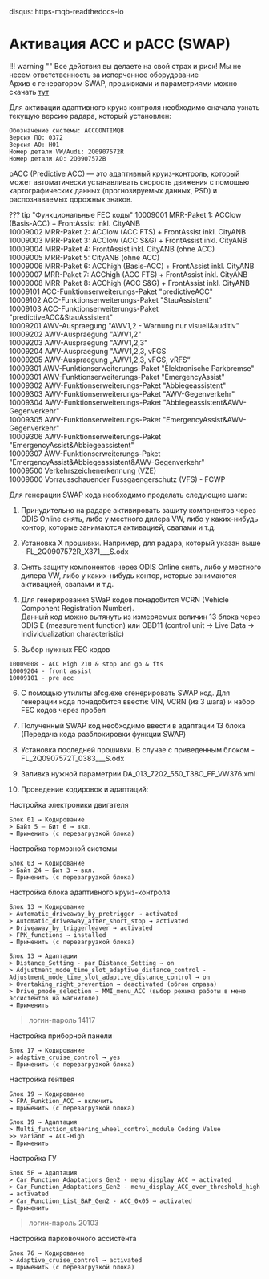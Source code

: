 disqus: https-mqb-readthedocs-io
# Активация ACC и pACC (SWAP)

!!! warning ""
    Все действия вы делаете на свой страх и риск! Мы не несем ответственность за испорченное оборудование  
    Архив с генератором SWAP, прошивками и параметриями можно скачать [тут](../firmwares/accGenerator.zip)  

Для активации адаптивного круиз контроля необходимо сначала узнать текущую версию радара, который установлен:  
```
Обозначение системы: ACCCONTIMQB  
Версия ПО: 0372  
Версия АО: H01  
Номер детали VW/Audi: 2Q0907572R  
Номер детали АО: 2Q0907572B  
```

pACC (Predictive ACC) — это адаптивный круиз-контроль, который может автоматически устанавливать скорость движения с помощью картографических данных (прогнозируемых данных, PSD) и распознаваемых дорожных знаков.  

??? tip "Функциональные FEC коды"
    10009001	MRR-Paket 1: ACClow (Basis-ACC) + FrontAssist inkl. CityANB  
    10009002	MRR-Paket 2: ACClow (ACC FTS) + FrontAssist inkl. CityANB   
    10009003	MRR-Paket 3: ACClow (ACC S&G) + FrontAssist inkl. CityANB   
    10009004	MRR-Paket 4: FrontAssist inkl. CityANB (ohne ACC)   
    10009005	MRR-Paket 5: CityANB (ohne ACC)   
    10009006	MRR-Paket 6: ACChigh (Basis-ACC) + FrontAssist inkl. CityANB   
    10009007	MRR-Paket 7: ACChigh (ACC FTS) + FrontAssist inkl. CityANB    
    10009008	MRR-Paket 8: ACChigh (ACC S&G) + FrontAssist inkl. CityANB   
    10009101	ACC-Funktionserweiterungs-Paket "predictiveACC"   
    10009102	ACC-Funktionserweiterungs-Paket "StauAssistent"   
    10009103	ACC-Funktionserweiterungs-Paket "predictiveACC&StauAssistent"   
    10009201	AWV-Auspraegung "AWV1,2 - Warnung nur visuell&auditiv"   
    10009202	AWV-Auspraegung "AWV1,2"   
    10009203	AWV-Auspraegung "AWV1,2,3"   
    10009204	AWV-Auspraegung "AWV1,2,3, vFGS   
    10009205	AWV-Auspraegung „AWV1,2,3, vFGS, vRFS“  
    10009301	AWV-Funktionserweiterungs-Paket "Elektronische Parkbremse"  
    10009301	AWV-Funktionserweiterungs-Paket "EmergencyAssist"   
    10009302	AWV-Funktionserweiterungs-Paket "Abbiegeassistent"   
    10009303	AWV-Funktionserweiterungs-Paket "AWV-Gegenverkehr"   
    10009304	AWV-Funktionserweiterungs-Paket "Abbiegeassistent&AWV-Gegenverkehr"   
    10009305	AWV-Funktionserweiterungs-Paket "EmergencyAssist&AWV-Gegenverkehr"   
    10009306	AWV-Funktionserweiterungs-Paket "EmergencyAssist&Abbiegeassistent"   
    10009307	AWV-Funktionserweiterungs-Paket "EmergencyAssist&Abbiegeassistent&AWV-Gegenverkehr"   
    10009500	Verkehrszeichenerkennung (VZE)  
    10009600	Vorrausschauender Fussgaengerschutz (VFS) - FCWP  


Для генерации SWAP кода необходимо проделать следующие шаги:

1. Принудительно на радаре активировать защиту компонентов через ODIS Online снять, либо у местного дилера VW, либо у каких-нибудь контор, которые занимаются активацией, свапами и т.д.  

2. Установка X прошивки. Например, для радара, который указан выше - FL_2Q0907572R_X371___S.odx  

3. Снять защиту компонентов через ODIS Online снять, либо у местного дилера VW, либо у каких-нибудь контор, которые занимаются активацией, свапами и т.д.  

4. Для генерирования SWaP кодов понадобится VCRN (Vehicle Component Registration Number).  
Данный код можно вытянуть из измеряемых величин 13 блока через ODIS E (measurement function) или OBD11 (control unit -> Live Data -> Individualization characteristic)  
   
5. Выбор нужных FEC кодов  
```
10009008 - ACC High 210 & stop and go & fts  
10009204 - front assist  
10009101 - pre acc  
```

6. С помощью утилиты afcg.exe сгенерировать SWAP код. Для генерации кода понадобится ввести: VIN, VCRN (из 3 шага) и набор FEC кодов через пробел     

7. Полученный SWAP код необходимо ввести в адаптации 13 блока (Передача кода разблокировки функции SWAP)  
   
8. Установка последней прошивки. В случае с приведенным блоком - FL_2Q0907572T_0383___S.odx  

9. Заливка нужной параметрии DA_013_7202_550_T38O_FF_VW376.xml  

10. Проведение кодировок и адаптаций:  

Настройка электроники двигателя
```
Блок 01 → Кодирование
> Байт 5 — Бит 6 → вкл. 
→ Применить (с перезагрузкой блока)
```
Настройка тормозной системы
```
Блок 03 → Кодирование
> Байт 24 — Бит 3 → вкл. 
→ Применить (с перезагрузкой блока)
```
Настройка блока адаптивного круиз-контроля
```
Блок 13 → Кодирование
> Automatic_driveaway_by_pretrigger → activated
> Automatic_driveaway_after_short_stop → activated
> Driveaway_by_triggerleaver → activated
> FPK_functions → installed
→ Применить (с перезагрузкой блока)
```
```
Блок 13 → Адаптации
> Distance_Setting - par_Distance_Setting → on
> Adjustment_mode_time_slot_adaptive_distance_control - Adjustment_mode_time_slot_adaptive_distance_control → on
> Overtaking_right_prevention → deactivated (обгон справа)
> Drive_pmode_selection → MMI_menu_ACC (выбор режима работы в меню ассистентов на магнитоле) 
→ Применить
```
> логин-пароль 14117 

Настройка приборной панели
```
Блок 17 → Кодирование
> adaptive_cruise_control → yes
→ Применить (с перезагрузкой блока)
```
Настройка гейтвея
```
Блок 19 → Кодирование
> FPA_Funktion_ACC → включить
→ Применить (с перезагрузкой блока)
```
```
Блок 19 → Адаптация
> Multi_function_steering_wheel_control_module Coding Value
>> variant → ACC-High
→ Применить
```
Настройка ГУ
```
Блок 5F → Адаптация
> Car_Function_Adaptations_Gen2 - menu_display_ACC → activated
> Car_Function_Adaptations_Gen2 - menu_display_ACC_over_threshold_high → activated
> Car_Function_List_BAP_Gen2 - ACC_0x05 → activated
→ Применить
```
> логин-пароль 20103

Настройка парковочного ассистента
```
Блок 76 → Кодирование
> Adaptive_cruise_control → activated
→ Применить (с перезагрузкой блока)
```